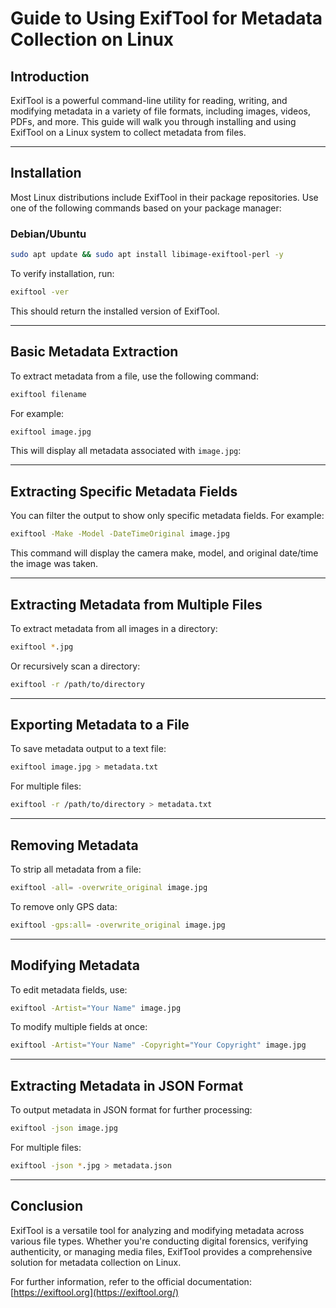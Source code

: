 # Guide to Using ExifTool for Metadata Collection on Linux

## Introduction

ExifTool is a powerful command-line utility for reading, writing, and modifying metadata in a variety of file formats, including images, videos, PDFs, and more. This guide will walk you through installing and using ExifTool on a Linux system to collect metadata from files.

---

## Installation

Most Linux distributions include ExifTool in their package repositories. Use one of the following commands based on your package manager:

### Debian/Ubuntu

```bash
sudo apt update && sudo apt install libimage-exiftool-perl -y
```

To verify installation, run:
```bash
exiftool -ver
```

This should return the installed version of ExifTool.

---

## Basic Metadata Extraction

To extract metadata from a file, use the following command:
```bash
exiftool filename
```

For example:
```bash
exiftool image.jpg
```

This will display all metadata associated with `image.jpg`:

---

## Extracting Specific Metadata Fields

You can filter the output to show only specific metadata fields. For example:
```bash
exiftool -Make -Model -DateTimeOriginal image.jpg
```

This command will display the camera make, model, and original date/time the image was taken.

---

## Extracting Metadata from Multiple Files

To extract metadata from all images in a directory:
```bash
exiftool *.jpg
```

Or recursively scan a directory:
```bash
exiftool -r /path/to/directory
```

---

## Exporting Metadata to a File

To save metadata output to a text file:
```bash
exiftool image.jpg > metadata.txt
```

For multiple files:
```bash
exiftool -r /path/to/directory > metadata.txt
```

---

## Removing Metadata

To strip all metadata from a file:
```bash
exiftool -all= -overwrite_original image.jpg
```

To remove only GPS data:
```bash
exiftool -gps:all= -overwrite_original image.jpg
```

---

## Modifying Metadata

To edit metadata fields, use:
```bash
exiftool -Artist="Your Name" image.jpg
```

To modify multiple fields at once:
```bash
exiftool -Artist="Your Name" -Copyright="Your Copyright" image.jpg
```

---

## Extracting Metadata in JSON Format

To output metadata in JSON format for further processing:
```bash
exiftool -json image.jpg
```

For multiple files:
```bash
exiftool -json *.jpg > metadata.json
```

---

## Conclusion

ExifTool is a versatile tool for analyzing and modifying metadata across various file types. Whether you're conducting digital forensics, verifying authenticity, or managing media files, ExifTool provides a comprehensive solution for metadata collection on Linux.

For further information, refer to the official documentation: [https://exiftool.org](https://exiftool.org/)
